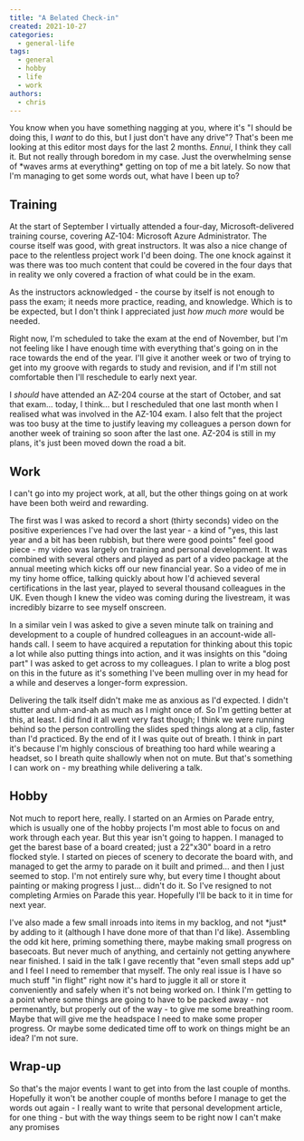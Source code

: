 ```yaml
---
title: "A Belated Check-in"
created: 2021-10-27
categories: 
  - general-life
tags: 
  - general
  - hobby
  - life
  - work
authors: 
  - chris
---
```


You know when you have something nagging at you, where it's "I should be doing this, I _want_ to do this, but I just don't have any drive"? That's been me looking at this editor most days for the last 2 months. _Ennui_, I think they call it. But not really through boredom in my case. Just the overwhelming sense of \*waves arms at everything\* getting on top of me a bit lately. So now that I'm managing to get some words out, what have I been up to?

## Training

At the start of September I virtually attended a four-day, Microsoft-delivered training course, covering AZ-104: Microsoft Azure Administrator. The course itself was good, with great instructors. It was also a nice change of pace to the relentless project work I'd been doing. The one knock against it was there was too much content that could be covered in the four days that in reality we only covered a fraction of what could be in the exam.

As the instructors acknowledged - the course by itself is not enough to pass the exam; it needs more practice, reading, and knowledge. Which is to be expected, but I don't think I appreciated just _how much more_ would be needed.

Right now, I'm scheduled to take the exam at the end of November, but I'm not feeling like I have enough time with everything that's going on in the race towards the end of the year. I'll give it another week or two of trying to get into my groove with regards to study and revision, and if I'm still not comfortable then I'll reschedule to early next year.

I _should_ have attended an AZ-204 course at the start of October, and sat that exam… today, I think… but I rescheduled that one last month when I realised what was involved in the AZ-104 exam. I also felt that the project was too busy at the time to justify leaving my colleagues a person down for another week of training so soon after the last one. AZ-204 is still in my plans, it's just been moved down the road a bit.

## Work

I can't go into my project work, at all, but the other things going on at work have been both weird and rewarding.

The first was I was asked to record a short (thirty seconds) video on the positive experiences I've had over the last year - a kind of "yes, this last year and a bit has been rubbish, but there were good points" feel good piece - my video was largely on training and personal development. It was combined with several others and played as part of a video package at the annual meeting which kicks off our new financial year. So a video of me in my tiny home office, talking quickly about how I'd achieved several certifications in the last year, played to several thousand colleagues in the UK. Even though I knew the video was coming during the livestream, it was incredibly bizarre to see myself onscreen.

In a similar vein I was asked to give a seven minute talk on training and development to a couple of hundred colleagues in an account-wide all-hands call. I seem to have acquired a reputation for thinking about this topic a lot while also putting things into action, and it was insights on this "doing part" I was asked to get across to my colleagues. I plan to write a blog post on this in the future as it's something I've been mulling over in my head for a while and deserves a longer-form expression.

Delivering the talk itself didn't make me as anxious as I'd expected. I didn't stutter and uhm-and-ah as much as I might once of. So I'm getting better at this, at least. I did find it all went very fast though; I think we were running behind so the person controlling the slides sped things along at a clip, faster than I'd practiced. By the end of it I was quite out of breath. I think in part it's because I'm highly conscious of breathing too hard while wearing a headset, so I breath quite shallowly when not on mute. But that's something I can work on - my breathing while delivering a talk.

## Hobby

Not much to report here, really. I started on an Armies on Parade entry, which is usually one of the hobby projects I'm most able to focus on and work through each year. But this year isn't going to happen. I managed to get the barest base of a board created; just a 22"x30" board in a retro flocked style. I started on pieces of scenery to decorate the board with, and managed to get the army to parade on it built and primed… and then I just seemed to stop. I'm not entirely sure why, but every time I thought about painting or making progress I just… didn't do it. So I've resigned to not completing Armies on Parade this year. Hopefully I'll be back to it in time for next year.

I've also made a few small inroads into items in my backlog, and not \*just\* by adding to it (although I have done more of that than I'd like). Assembling the odd kit here, priming something there, maybe making small progress on basecoats. But never much of anything, and certainly not getting anywhere near finished. I said in the talk I gave recently that "even small steps add up" and I feel I need to remember that myself. The only real issue is I have so much stuff "in flight" right now it's hard to juggle it all or store it conveniently and safely when it's not being worked on. I think I'm getting to a point where some things are going to have to be packed away - not permenantly, but properly out of the way - to give me some breathing room. Maybe that will give me the headspace I need to make some proper progress. Or maybe some dedicated time off to work on things might be an idea? I'm not sure.

## Wrap-up

So that's the major events I want to get into from the last couple of months. Hopefully it won't be another couple of months before I manage to get the words out again - I really want to write that personal development article, for one thing - but with the way things seem to be right now I can't make any promises
